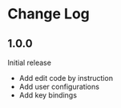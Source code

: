 # Change Log

## 1.0.0

Initial release

- Add edit code by instruction
- Add user configurations
- Add key bindings
